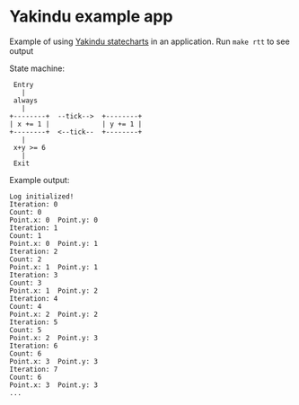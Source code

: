 Yakindu example app
===================

Example of using [Yakindu statecharts](https://www.itemis.com/en/yakindu/state-machine/)
in an application. Run `make rtt` to see output

State machine:
```
 Entry
   |
 always
   |
+--------+  --tick-->  +--------+
| x += 1 |             | y += 1 |
+--------+  <--tick--  +--------+
   |
 x+y >= 6
   |
 Exit
```

Example output:
```
Log initialized!
Iteration: 0
Count: 0
Point.x: 0	Point.y: 0
Iteration: 1
Count: 1
Point.x: 0	Point.y: 1
Iteration: 2
Count: 2
Point.x: 1	Point.y: 1
Iteration: 3
Count: 3
Point.x: 1	Point.y: 2
Iteration: 4
Count: 4
Point.x: 2	Point.y: 2
Iteration: 5
Count: 5
Point.x: 2	Point.y: 3
Iteration: 6
Count: 6
Point.x: 3	Point.y: 3
Iteration: 7
Count: 6
Point.x: 3	Point.y: 3
...
```

